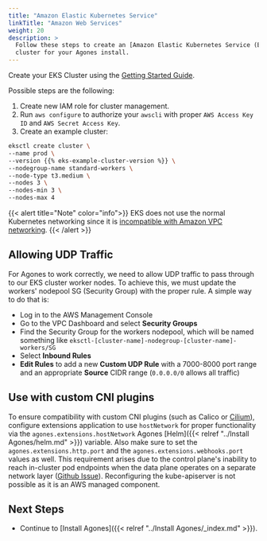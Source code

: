 ```yaml
---
title: "Amazon Elastic Kubernetes Service"
linkTitle: "Amazon Web Services"
weight: 20
description: >
  Follow these steps to create an [Amazon Elastic Kubernetes Service (EKS)](https://aws.amazon.com/eks/)
  cluster for your Agones install.
---
```


Create your EKS Cluster using the [Getting Started Guide](https://docs.aws.amazon.com/eks/latest/userguide/getting-started.html).

Possible steps are the following:

1. Create new IAM role for cluster management.
1. Run `aws configure` to authorize your `awscli` with proper `AWS Access Key ID` and `AWS Secret Access Key`.
1. Create an example cluster:

```bash
eksctl create cluster \
--name prod \
--version {{% eks-example-cluster-version %}} \
--nodegroup-name standard-workers \
--node-type t3.medium \
--nodes 3 \
--nodes-min 3 \
--nodes-max 4
```

{{< alert title="Note" color="info">}}
EKS does not use the normal Kubernetes networking since it
is <a href="https://www.contino.io/insights/kubernetes-is-hard-why-eks-makes-it-easier-for-network-and-security-architects">incompatible with Amazon VPC networking</a>.
{{< /alert >}}

## Allowing UDP Traffic

For Agones to work correctly, we need to allow UDP traffic to pass through to our EKS cluster worker nodes. To achieve this, we must update the workers' nodepool SG (Security Group) with the proper rule. A simple way to do that is:

* Log in to the AWS Management Console
* Go to the VPC Dashboard and select **Security Groups**
* Find the Security Group for the workers nodepool, which will be named something like `eksctl-[cluster-name]-nodegroup-[cluster-name]-workers/SG`
* Select **Inbound Rules**
* **Edit Rules** to add a new **Custom UDP Rule** with a 7000-8000 port range and an appropriate **Source** CIDR range (`0.0.0.0/0` allows all traffic)

## Use with custom CNI plugins

To ensure compatibility with custom CNI plugins (such as Calico or [Cilium](https://docs.cilium.io/en/stable/installation/k8s-install-helm/)), configure extensions application to use `hostNetwork` for proper functionality via the `agones.extensions.hostNetwork` Agones [Helm]({{< relref "../Install Agones/helm.md" >}}) variable. Also make sure to set the `agones.extensions.http.port` and the `agones.extensions.webhooks.port` values as well.
This requirement arises due to the control plane's inability to reach in-cluster pod endpoints when the data plane operates on a separate network layer ([Github Issue](https://github.com/aws/containers-roadmap/issues/2227)).
Reconfiguring the kube-apiserver is not possible as it is an AWS managed component.

## Next Steps

* Continue to [Install Agones]({{< relref "../Install Agones/_index.md" >}}).
